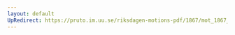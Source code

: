 ```yaml
---
layout: default
UpRedirect: https://pruto.im.uu.se/riksdagen-motions-pdf/1867/mot_1867__ak__83/mot_1867__ak__83-003.pdf
---
```

